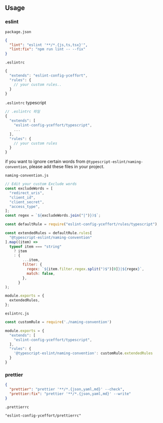 ## Usage

### eslint

`package.json`

```json
{
  "lint": "eslint '**/*.{js,ts,tsx}'",
  "lint:fix": "npm run lint -- --fix"
}
```

`.eslintrc`

```javascript
{
  "extends": "eslint-config-yceffort",
  "rules": {
    // your custom rules..
  }
}
```

`.eslintrc` typescript

```javascript
// .eslintrc 파일
{
  "extends": [
    "eslint-config-yceffort/typescript",
    ...
  ],
  "rules": {
    // your custom rules
  }
}
```

if you want to ignore certain words from `@typescript-eslint/naming-convention`,  please add these files in your project.

`naming-convention.js`

```javascript
// Edit your custom Exclude words
const excludeWords = [
  "redirect_uris",
  "client_id",
  "client_secret",
  "access_type",
];
const regex = `${excludeWords.join("|")})$`;

const defaultRule = require("eslint-config-yceffort/rules/typescript");

const extendedRules = defaultRule.rules[
  "@typescript-eslint/naming-convention"
].map((item) =>
  typeof item === "string"
    ? item
    : {
        ...item,
        filter: {
          regex: `${item.filter.regex.split(")$")[0]}|${regex}`,
          match: false,
        },
      }
);

module.exports = {
  extendedRules,
};
```

`eslintrc.js`

```javascript
const customRule = require('./naming-convention')

module.exports = {
  "extends": [
    "eslint-config-yceffort/typescript",
  ],
  "rules": {
    '@typescript-eslint/naming-convention': customRule.extendedRules
  }
}
```


### prettier

```json
{
  "prettier": "prettier '**/*.{json,yaml,md}' --check",
  "prettier:fix": "prettier '**/*.{json,yaml,md}' --write"
}
```

`.prettierrc`

```
"eslint-config-yceffort/prettierrc"
```